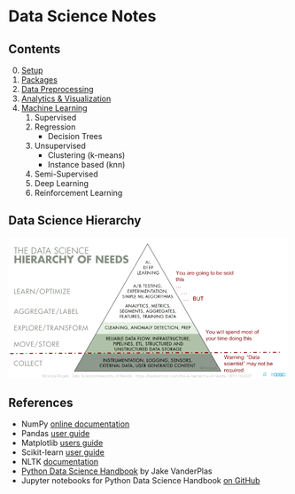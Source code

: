 # Data Science Notes

## Contents

0. [Setup](00-environment.md)
1. [Packages](01-packages.md)
2. [Data Preprocessing](02-data-process.md)
3. [Analytics & Visualization](03-data-analytics)
4. [Machine Learning](04-machine-learning.md)
    1. Supervised
    2. Regression
        - Decision Trees
    3. Unsupervised
        - Clustering (k-means)
        - Instance based (knn)
    4. Semi-Supervised
    5. Deep Learning
    6. Reinforcement Learning

## Data Science Hierarchy



![hierarchy of needs](./res/data-science-pyramid.png)



## References

- NumPy [online documentation](https://numpy.org/doc/)
- Pandas [user guide](https://pandas.pydata.org/docs/user_guide/index.html)
- Matplotlib [users guide](https://matplotlib.org/stable/users/index.html)
- Scikit-learn [user guide](http://scikit-learn.org/stable/user_guide.html)
- NLTK [documentation](https://www.nltk.org/)
- [Python Data Science Handbook](https://jakevdp.github.io/PythonDataScienceHandbook/index.html) by Jake VanderPlas
- Jupyter notebooks for Python Data Science Handbook [on GitHub](https://github.com/jakevdp/PythonDataScienceHandbook)

